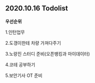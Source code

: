 ## 2020.10.16 Todolist



**우선순위**

1.인턴업무

2.도갱이한테 차량 가져다주기

3.노량진 스터디 준비(오픈뱅킹과 마이데이터)

4.코테 공부하기

5.보안기사 OT 준비